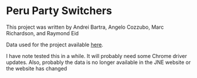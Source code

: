 # Peru Party Switchers

This project was written by Andrei Bartra, Angelo Cozzubo, Marc Richardson, and Raymond Eid

Data used for the project available [here](https://drive.google.com/drive/folders/1HhnW6MbzfpLuP6jRwwwtfF6u9LKl3rt1?usp=sharing).

I have note tested this in a while. It will probably need some Chrome driver updates.
Also, probably the data is no longer available in the JNE website or the website has changed

